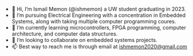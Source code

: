 - 👋 Hi, I’m Ismail Memon (@ishmemon) a UW student graduating in 2023.
- 👀 I’m pursuing Electrical Engineering with a concentration in Embedded Systems, along with taking multiple computer programming coures.
- 🌱 I’m currently learning microcontrollers, FPGA programming, computer architecture, and computer data structures.
- 💞️ I’m looking to collaborate on embedded systems projects.
- 📫 Best way to reach me is through email at ishmemon2020@gmail.com

<!---
ishmemon/ishmemon is a ✨ special ✨ repository because its `README.md` (this file) appears on your GitHub profile.
You can click the Preview link to take a look at your changes.
--->
